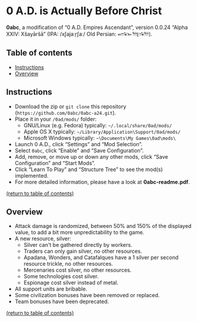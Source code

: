 # 0 A.D. is Actually Before Christ
**0abc**, a modification of “0 A.D. Empires Ascendant”, version 0.0.24 “Alpha XXIV: Xšayāršā” (IPA: /xʃajaːr̩ʃaː/ Old Persian: 𐎧𐏁𐎹𐎠𐎼𐏁𐎠).



## Table of contents
* [Instructions](https://github.com/0abc/0abc-a24#instructions)
* [Overview](https://github.com/0abc/0abc-a24#overview)



## Instructions
* Download the zip or `git clone` this repository (`https://github.com/0abc/0abc-a24.git`).
* Place it in your `/0ad/mods/` folder:
  * GNU/Linux (e.g. Fedora) typically: `~/.local/share/0ad/mods/`
  * Apple OS X typically: `~/Library/Application\Support/0ad/mods/`
  * Microsoft Windows typically: `~\Documents\My Games\0ad\mods\`
* Launch 0 A.D., click “Settings” and “Mod Selection”.
* Select `0abc`, click “Enable” and “Save Configuration”.
* Add, remove, or move up or down any other mods, click “Save Configuration” and “Start Mods”.
* Click “Learn To Play” and “Structure Tree” to see the mod(s) implemented.
* For more detailed information, please have a look at **0abc-readme.pdf**.

[(return to table of contents)](https://github.com/0abc/0abc-a24#table-of-contents)



## Overview
* Attack damage is randomized, between 50% and 150% of the displayed value, to add a bit more unpredictability to the game.
* A new resource, silver:
  * Silver can't be gathered directly by workers.
  * Traders can only gain silver, no other resources.
  * Apadana, Wonders, and Catafalques have a 1 silver per second resource trickle, no other resources.
  * Mercenaries cost silver, no other resources.
  * Some technologies cost silver.
  * Espionage cost silver instead of metal.
* All support units are bribable.
* Some civilization bonuses have been removed or replaced.
* Team bonuses have been deprecated.

[(return to table of contents)](https://github.com/0abc/0abc-a24#table-of-contents)
